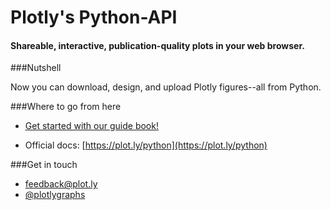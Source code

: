 Plotly's Python-API
===================

#### Shareable, interactive, publication-quality plots in your web browser.

###Nutshell

Now you can download, design, and upload Plotly figures--all from Python.

###Where to go from here

* [Get started with our guide book!](http://nbviewer.ipython.org/github/etpinard/plotly-python-doc/blob/1.0/s0_getting-started/s0_getting-started.ipynb)

* Official docs: [https://plot.ly/python](https://plot.ly/python)

###Get in touch

- <feedback@plot.ly>
- [@plotlygraphs](https://twitter.com/plotlygraphs)
